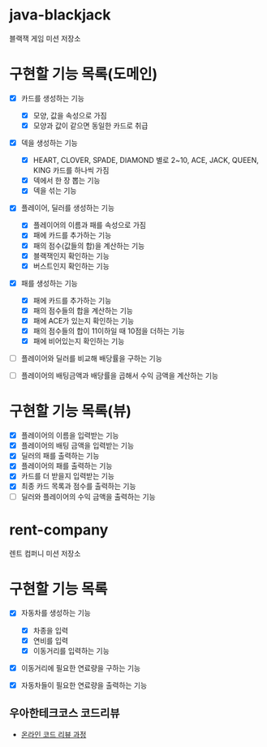 # java-blackjack
블랙잭 게임 미션 저장소

# 구현할 기능 목록(도메인)
- [x] 카드를 생성하는 기능
    - [x] 모양, 값을 속성으로 가짐
    - [x] 모양과 값이 같으면 동일한 카드로 취급
    
- [x] 덱을 생성하는 기능
    - [x] HEART, CLOVER, SPADE, DIAMOND 별로 2~10, ACE, JACK, QUEEN, KING 카드를 하나씩 가짐
    - [x] 덱에서 한 장 뽑는 기능
    - [x] 덱을 섞는 기능

- [x] 플레이어, 딜러를 생성하는 기능
    - [x] 플레이어의 이름과 패를 속성으로 가짐
    - [x] 패에 카드를 추가하는 기능
    - [x] 패의 점수(값들의 합)을 계산하는 기능
    - [x] 블랙잭인지 확인하는 기능
    - [x] 버스트인지 확인하는 기능

- [x] 패를 생성하는 기능
    - [x] 패에 카드를 추가하는 기능
    - [x] 패의 점수들의 합을 계산하는 기능
    - [x] 패에 ACE가 있는지 확인하는 기능
    - [x] 패의 점수들의 합이 11이하일 때 10점을 더하는 기능
    - [x] 패에 비어있는지 확인하는 기능
    
- [ ] 플레이어와 딜러를 비교해 배당률을 구하는 기능

- [ ] 플레이어의 배팅금액과 배당률을 곱해서 수익 금액을 계산하는 기능


# 구현할 기능 목록(뷰)
- [x] 플레이어의 이름을 입력받는 기능
- [x] 플레이어의 배팅 금액을 입력받는 기능
- [x] 딜러의 패를 출력하는 기능
- [x] 플레이어의 패를 출력하는 기능
- [x] 카드를 더 받을지 입력받는 기능
- [x] 최종 카드 목록과 점수를 출력하는 기능
- [ ] 딜러와 플레이어의 수익 금액을 출력하는 기능

# rent-company
렌트 컴퍼니 미션 저장소

# 구현할 기능 목록
- [x] 자동차를 생성하는 기능
    - [x] 차종을 입력
    - [x] 연비를 입력
    - [x] 이동거리를 입력하는 기능
    
- [x] 이동거리에 필요한 연료량을 구하는 기능

- [x] 자동차들이 필요한 연료량을 출력하는 기능

## 우아한테크코스 코드리뷰
* [온라인 코드 리뷰 과정](https://github.com/woowacourse/woowacourse-docs/blob/master/maincourse/README.md)
